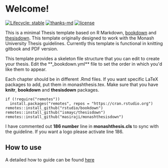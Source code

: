 # Welcome!

<!-- badges: start -->

[![Lifecycle: stable](https://img.shields.io/badge/lifecycle-stable-brightgreen.svg)](https://lifecycle.r-lib.org/articles/stages.html#stable) [![thanks-md](https://img.shields.io/badge/THANKS-md-ff69b4.svg)](THANKS.md) [![license](https://img.shields.io/badge/license-MIT%20+%20file%20LICENSE-lightgrey.svg)](https://choosealicense.com/)

<!-- badges: end -->

This is a minimal Thesis template based on R Markdown, [bookdown](https://github.com/rstudio/bookdown) and [thesisdown](https://github.com/ismayc/thesisdown). This template originally designed to work with the Monash University Thesis guidelines. Currently this template is functional in knitting gitbook and PDF version.

This template provides a skeleton file structure that you can edit to create your thesis. Edit the \*\*\_bookdown.yml\*\* file to set the order in which you'd like them to appear.

Each chapter should be in different .Rmd files. If you want specific LaTeX packages to add, put them in monashthesis.tex. Make sure that you have **knitr**, **bookdown** and **thesisdown** packages.

    if (!require("remotes")) 
      install.packages("remotes", repos = "https://cran.rstudio.org")
    remotes::install_github("rstudio/bookdown")
    remotes::install_github("ismayc/thesisdown")
    remotes::install_github("masiraji/monashthesisdown")

I have commented out **186 number** line in **monashthesis.cls** to sync with the guideline. If you want a logo please activate line 186.

## How to use

A detailed how to guide can be found [here](https://github.com/ismayc/thesisdown)
